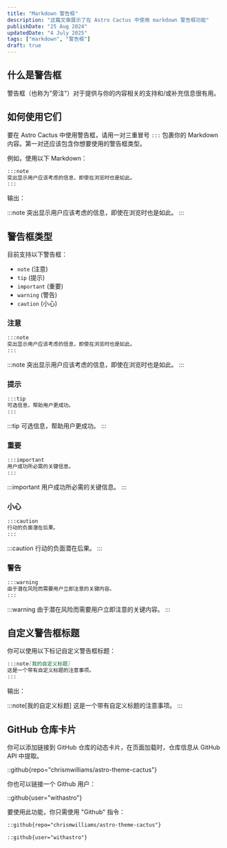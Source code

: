 ```yaml
---
title: "Markdown 警告框"
description: "这篇文章展示了在 Astro Cactus 中使用 markdown 警告框功能"
publishDate: "25 Aug 2024"
updatedDate: "4 July 2025"
tags: ["markdown", "警告框"]
draft: true
---
```


## 什么是警告框

警告框（也称为"旁注"）对于提供与你的内容相关的支持和/或补充信息很有用。

## 如何使用它们

要在 Astro Cactus 中使用警告框，请用一对三重冒号 `:::` 包裹你的 Markdown 内容。第一对还应该包含你想要使用的警告框类型。

例如，使用以下 Markdown：

```md
:::note
突出显示用户应该考虑的信息，即使在浏览时也是如此。
:::
```

输出：

:::note
突出显示用户应该考虑的信息，即使在浏览时也是如此。
:::

## 警告框类型

目前支持以下警告框：

- `note` (注意)
- `tip` (提示)
- `important` (重要)
- `warning` (警告)
- `caution` (小心)

### 注意

```md
:::note
突出显示用户应该考虑的信息，即使在浏览时也是如此。
:::
```

:::note
突出显示用户应该考虑的信息，即使在浏览时也是如此。
:::

### 提示

```md
:::tip
可选信息，帮助用户更成功。
:::
```

:::tip
可选信息，帮助用户更成功。
:::

### 重要

```md
:::important
用户成功所必需的关键信息。
:::
```

:::important
用户成功所必需的关键信息。
:::

### 小心

```md
:::caution
行动的负面潜在后果。
:::
```

:::caution
行动的负面潜在后果。
:::

### 警告

```md
:::warning
由于潜在风险而需要用户立即注意的关键内容。
:::
```

:::warning
由于潜在风险而需要用户立即注意的关键内容。
:::

## 自定义警告框标题

你可以使用以下标记自定义警告框标题：

```md
:::note[我的自定义标题]
这是一个带有自定义标题的注意事项。
:::
```

输出：

:::note[我的自定义标题]
这是一个带有自定义标题的注意事项。
:::

## GitHub 仓库卡片
你可以添加链接到 GitHub 仓库的动态卡片，在页面加载时，仓库信息从 GitHub API 中提取。

::github{repo="chrismwilliams/astro-theme-cactus"}

你也可以链接一个 Github 用户：

::github{user="withastro"}

要使用此功能，你只需使用 "Github" 指令：

```markdown title="链接仓库"
::github{repo="chrismwilliams/astro-theme-cactus"}
```

```markdown title="链接用户"
::github{user="withastro"}
```
